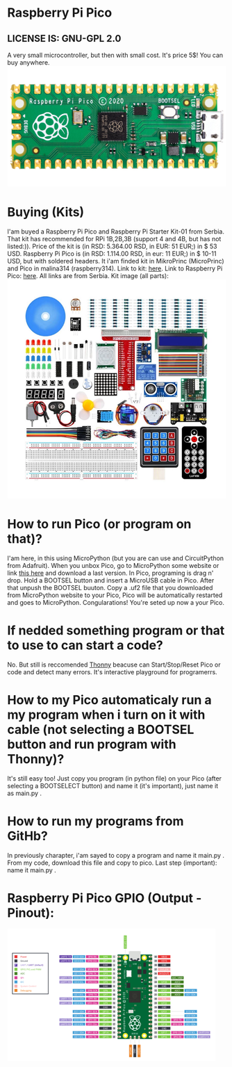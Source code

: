 # Raspberry Pi Pico
## LICENSE IS: GNU-GPL 2.0
A very small microcontroller, but then with small cost. It's price 5$!
You can buy anywhere.
![pi-pico](images/3643332-40.jpg)
# Buying (Kits)
I'am buyed a Raspberry Pi Pico and Raspberry Pi Starter Kit-01 from Serbia. That kit has recommended for RPi 1B,2B,3B (support 4 and 4B, but has not listed:)).
Price of the kit is (in RSD: 5.364.00 RSD, in EUR: 51 EUR;) in $ 53 USD.
Raspberry Pi Pico is (in RSD: 1.114.00 RSD, in eur: 11 EUR;) in $ 10-11 USD, but with soldered headers.
It i'am finded kit in MikroPrinc (MicroPrinc) and Pico in malina314 (raspberry314).
Link to kit: [here](https://www.mikroprinc.com/sr/proizvod/raspberry-pi-starter-kit-01).
Link to Raspberry Pi Pico: [here](https://www.malina314.com/proizvod/raspberry-pi-pico/).
All links are from Serbia.
Kit image (all parts):
![kit](images/kit.webp)
# How to run Pico (or program on that)?
I'am here, in this using MicroPython (but you are can use and CircuitPython from Adafruit).
When you unbox Pico, go to MicroPython some website or link [this here](https://micropython.org/download/rp2-pico/) and download a last version.
In Pico, programing is drag n' drop. Hold a BOOTSEL button and insert a MicroUSB cable in Pico. After that unpush the BOOTSEL buuton. Copy a .uf2 file
that you downloaded from MicroPython website to your Pico, Pico will be automatically restarted and goes to MicroPython. Congularations! You're seted up now a your Pico.
# If nedded something program or that to use to can start a code?
No. But still is reccomended [Thonny](https://thonny.org) beacuse can Start/Stop/Reset Pico or code and detect many errors. It's interactive playground for programerrs.
# How to my Pico automaticaly run a my program when i turn on it with cable (not selecting a BOOTSEL button and run program with Thonny)?
It's still easy too! Just copy you program (in python file) on your Pico (after selecting a BOOTSELECT button) and name it (it's important), just name it as main.py .
# How to run my programs from GitHb?
In previously charapter, i'am sayed to copy a program and name it main.py . From my code, download this file and copy to pico. Last step (important): name it main.py .
# Raspberry Pi Pico GPIO (Output - Pinout):
![pinout](images/pinout.png)
